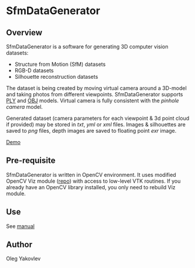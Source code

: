 # SfmDataGenerator
## Overview
SfmDataGenerator is a software for generating 3D computer vision datasets:
 * Structure from Motion (SfM) datasets
 * RGB-D datasets
 * Silhouette reconstruction datasets

The dataset is being created by moving virtual camera around a 3D-model and taking photos from different viewpoints. SfmDataGenerator supports [PLY](http://paulbourke.net/dataformats/ply/) and [OBJ](http://paulbourke.net/dataformats/obj/) models. Virtual camera is fully consistent with the *pinhole camera* model.

Generated dataset (camera parameters for each viewpoint & 3d point cloud if provided) may be stored in *txt*, *yml* or *xml* files. Images & silhouettes are saved to *png* files, depth images are saved to floating point *exr* image.

[Demo]()

## Pre-requisite
SfmDataGenerator is written in OpenCV environment. It uses modified OpenCV Viz module ([repo](https://github.com/helgui/viz)) with access to low-level VTK routines. If you already have an OpenCV library installed, you only need to rebuild Viz module.
## Use
See [manual](MANUAL.md)
## Author
Oleg Yakovlev
